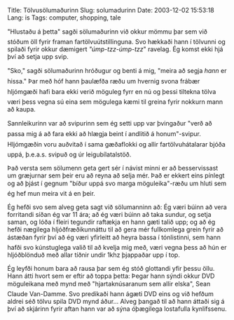 Title: Tölvusölumaðurinn
Slug: solumadurinn
Date: 2003-12-02 15:53:18
Lang: is
Tags: computer, shopping, tale

"Hlustaðu á þetta" sagði sölumaðurinn við okkur mömmu þar sem við stóðum öll fyrir framan fartölvuútstillinguna. Svo hækkaði hann í tölvunni og spilaði fyrir okkur dæmigert *"úmp-tzz-úmp-tzz*" ravelag. Ég komst ekki hjá því að setja upp svip.

"Sko," sagði sölumaðurinn hróðugur og benti á mig, "meira að segja *hann* er hissa." Þar með hóf hann þaulæfða ræðu um hvernig svona frábær hljómgæði hafi bara ekki verið möguleg fyrr en nú og þessi tiltekna tölva væri þess vegna sú eina sem mögulega kæmi til greina fyrir nokkurn mann að kaupa.

Sannleikurinn var að svipurinn sem ég setti upp var þvingaður "verð að passa mig á að fara ekki að hlægja beint í andlitið á honum"-svipur. Hljómgæðin voru auðvitað í sama gæðaflokki og allir fartölvuhátalarar bjóða uppá, þ.e.a.s. svipuð og úr leigubílatalstöð.

Það versta sem sölumenn geta gert sér í návist minni er að besservissast um græjurnar sem þeir eru að reyna að selja mér. Það er ekkert eins pínlegt og að þjást í gegnum "bíður uppá svo marga möguleika"-ræðu um hluti sem ég hef mun meira vit á en þeir.

Ég hefði svo sem alveg geta sagt við sölumanninn að: Ég væri búinn að vera forritandi síðan ég var 11 ára; að ég væri búinn að taka sundur, og setja saman, og lóða í fleiri tegundir raftækja en hann gæti talið upp; og að ég hefði nægilega hljóðfræðikunnáttu til að gera mér fullkomlega grein fyrir að ástæðan fyrir því að ég væri yfirleitt að heyra bassa í tónlistinni, sem hann hafði svo kúnstuglega valið til að kvelja mig með, væri vegna þess að hún er hljóðblönduð með allar tíðnir undir 1khz þjappaðar upp í top.

Ég leyfði honum bara að rausa þar sem ég stóð glottandi yfir þessu öllu. Hann átti hvort sem er eftir að toppa þetta: Þegar hann sýndi okkur DVD möguleikana með mynd með "hjartaknúsaranum sem allir elska", Sean Claude Van-Damme. Svo predikaði hann ágæti DVD eins og við hefðum aldrei séð tölvu spila DVD mynd áður... Alveg þangað til að hann áttaði sig á því að skjárinn fyrir aftan hann var að sýna óþægilega lostafulla kynlífssenu.